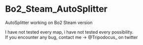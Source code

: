 # Bo2_Steam_AutoSplitter
AutoSplitter working on Bo2 Steam version 

I have not tested every map, i have not tested every possibility. <br />
If you encounter any bug, contact me -> @Tripodocus_ on twitter
